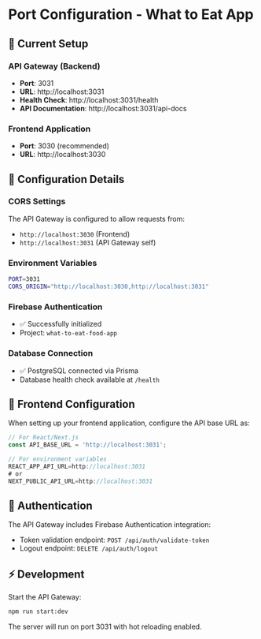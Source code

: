 # Port Configuration - What to Eat App

## 🚀 Current Setup

### API Gateway (Backend)
- **Port**: 3031
- **URL**: http://localhost:3031
- **Health Check**: http://localhost:3031/health
- **API Documentation**: http://localhost:3031/api-docs

### Frontend Application
- **Port**: 3030 (recommended)
- **URL**: http://localhost:3030

## 🔧 Configuration Details

### CORS Settings
The API Gateway is configured to allow requests from:
- `http://localhost:3030` (Frontend)
- `http://localhost:3031` (API Gateway self)

### Environment Variables
```bash
PORT=3031
CORS_ORIGIN="http://localhost:3030,http://localhost:3031"
```

### Firebase Authentication
- ✅ Successfully initialized
- Project: `what-to-eat-food-app`

### Database Connection  
- ✅ PostgreSQL connected via Prisma
- Database health check available at `/health`

## 📝 Frontend Configuration

When setting up your frontend application, configure the API base URL as:

```javascript
// For React/Next.js
const API_BASE_URL = 'http://localhost:3031';

// For environment variables
REACT_APP_API_URL=http://localhost:3031
# or
NEXT_PUBLIC_API_URL=http://localhost:3031
```

## 🔐 Authentication

The API Gateway includes Firebase Authentication integration:
- Token validation endpoint: `POST /api/auth/validate-token`
- Logout endpoint: `DELETE /api/auth/logout`

## ⚡ Development

Start the API Gateway:
```bash
npm run start:dev
```

The server will run on port 3031 with hot reloading enabled.